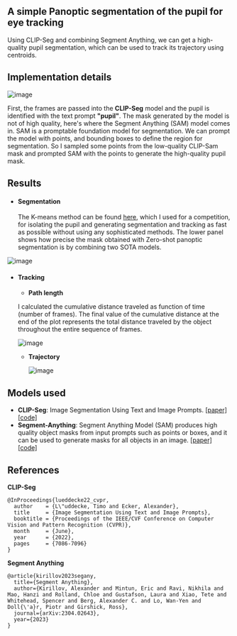 ## A simple Panoptic segmentation of the pupil for eye tracking 

Using CLIP-Seg and combining Segment Anything, we can get a high-quality pupil segmentation, which can be used to track its trajectory using centroids. 

## Implementation details

![image](https://github.com/Elsword016/DataScience-and-ML-projects/assets/29883365/ee063ed5-3ffe-4921-b0e2-3d7c1e2ea162)

First, the frames are passed into the **CLIP-Seg** model and the pupil is identified with the text prompt **"pupil"**. The mask generated by the model is not of high quality, here's where the Segment Anything (SAM) model comes in. SAM is a promptable foundation model for segmentation. We can prompt the model with points, and bounding boxes to define the region for segmentation. So I sampled some points from the low-quality CLIP-Sam mask and prompted SAM with the points to generate the high-quality pupil mask.

## Results

- #### Segmentation

  The K-means method can be found [here](Eye_tracking), which I used for a competition, for isolating the pupil and generating segmentation and tracking as fast as possible without using any sophisticated methods. The lower panel shows how precise the mask obtained with Zero-shot panoptic segmentation is by combining two SOTA models.

![image](https://github.com/Elsword016/DataScience-and-ML-projects/assets/29883365/e34744ae-73b0-49c3-842b-cfb905523b98)

- #### Tracking
  + **Path length**

  I calculated the cumulative distance traveled as function of time (number of frames). The final value of the cumulative distance at the end of the plot represents the total distance traveled by the object throughout the entire sequence of frames.

  ![image](https://github.com/Elsword016/DataScience-and-ML-projects/assets/29883365/6407d995-60bd-4a85-8047-3efcb9ef530c)

  + **Trajectory**

    ![image](https://github.com/Elsword016/DataScience-and-ML-projects/assets/29883365/5a36ac36-e8bb-4275-8cab-c74f9a06224d)

## Models used
  - **CLIP-Seg**: Image Segmentation Using Text and Image Prompts. [[paper]](https://arxiv.org/abs/2112.10003) [[code]](https://github.com/timojl/clipseg)
  - **Segment-Anything**: Segment Anything Model (SAM) produces high quality object masks from input prompts such as points or boxes, and it can be used to generate masks for all objects in an image. [[paper]](https://ai.facebook.com/research/publications/segment-anything/) [[code]](https://github.com/facebookresearch/segment-anything)

## References
**CLIP-Seg**
  ```
@InProceedings{lueddecke22_cvpr,
    author    = {L\"uddecke, Timo and Ecker, Alexander},
    title     = {Image Segmentation Using Text and Image Prompts},
    booktitle = {Proceedings of the IEEE/CVF Conference on Computer Vision and Pattern Recognition (CVPR)},
    month     = {June},
    year      = {2022},
    pages     = {7086-7096}
}
```

**Segment Anything**
```
@article{kirillov2023segany,
  title={Segment Anything},
  author={Kirillov, Alexander and Mintun, Eric and Ravi, Nikhila and Mao, Hanzi and Rolland, Chloe and Gustafson, Laura and Xiao, Tete and Whitehead, Spencer and Berg, Alexander C. and Lo, Wan-Yen and Doll{\'a}r, Piotr and Girshick, Ross},
  journal={arXiv:2304.02643},
  year={2023}
}
```
  




 
